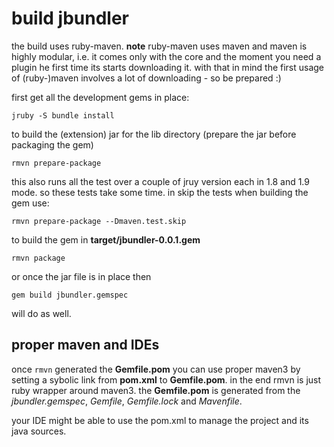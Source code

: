 # build jbundler #

the build uses ruby-maven. **note** ruby-maven uses maven and maven is highly modular, i.e. it comes only with the core and the moment you need a plugin he first time its starts downloading it. with that in mind the first usage of (ruby-)maven involves a lot of downloading - so be prepared :)

first get all the development gems in place:

```jruby -S bundle install```

to build the (extension) jar for the lib directory (prepare the jar before packaging the gem)

```rmvn prepare-package```

this also runs all the test over a couple of jruy version each in 1.8 and 1.9 mode. so these tests take some time. in skip the tests when building the gem use:

```rmvn prepare-package --Dmaven.test.skip```

to build the gem in **target/jbundler-0.0.1.gem**

```rmvn package```

or once the jar file is in place then

```gem build jbundler.gemspec```

will do as well.

## proper maven and IDEs ##

once ```rmvn``` generated the **Gemfile.pom** you can use proper maven3 by setting a sybolic link from **pom.xml** to **Gemfile.pom**. in the end rmvn is just ruby wrapper around maven3. the **Gemfile.pom** is generated from the *jbundler.gemspec*, *Gemfile*, *Gemfile.lock* and *Mavenfile*.

your IDE might be able to use the pom.xml to manage the project and its java sources.

